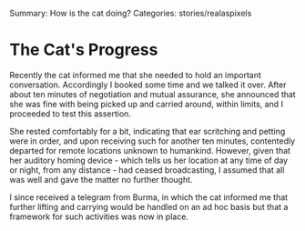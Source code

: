 Summary: How is the cat doing?
Categories: stories/realaspixels

# The Cat's Progress

Recently the cat informed me that she needed to hold an important conversation. Accordingly I booked some time and we talked it over. After about ten minutes of negotiation and mutual assurance, she announced that she was fine with being picked up and carried around, within limits, and I proceeded to test this assertion.

She rested comfortably for a bit, indicating that ear scritching and petting were in order, and upon receiving such for another ten minutes, contentedly departed for remote locations unknown to humankind. However, given that her auditory homing device - which tells us her location at any time of day or night, from any distance - had ceased broadcasting, I assumed that all was well and gave the matter no further thought.

I since received a telegram from Burma, in which the cat informed me that further lifting and carrying would be handled on an ad hoc basis but that a framework for such activities was now in place.
